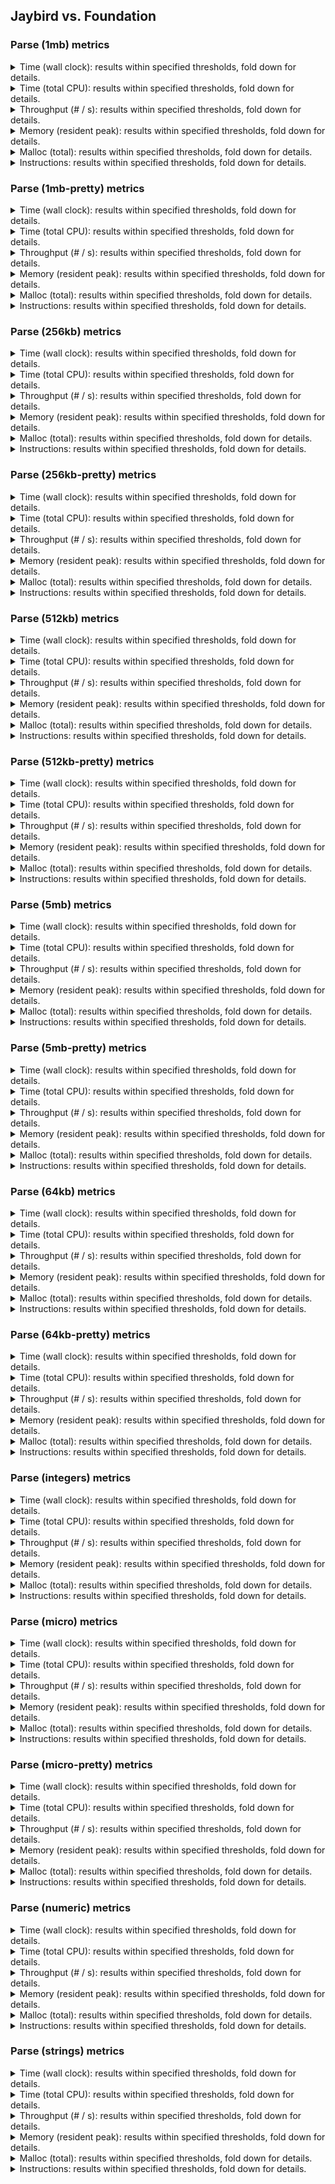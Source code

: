 ## Jaybird vs. Foundation

### Parse (1mb) metrics

<details><summary>Time (wall clock): results within specified thresholds, fold down for details.</summary>
<p>

|         Time (wall clock) (μs) *         |        p0 |       p25 |       p50 |       p75 |       p90 |       p99 |      p100 |   Samples |
|:----------------------------------------:|----------:|----------:|----------:|----------:|----------:|----------:|----------:|----------:|
|                foundation                |      2942 |      3015 |      3074 |      3279 |      3387 |      3443 |      3473 |       314 |
|                 jaybird                  |      2139 |      2191 |      2216 |      2333 |      2480 |      2560 |      2619 |       432 |
|                    Δ                     |      -803 |      -824 |      -858 |      -946 |      -907 |      -883 |      -854 |       118 |
|              Improvement %               |        27 |        27 |        28 |        29 |        27 |        26 |        25 |       118 |

<p>
</details>

<details><summary>Time (total CPU): results within specified thresholds, fold down for details.</summary>
<p>

|         Time (total CPU) (μs) *          |        p0 |       p25 |       p50 |       p75 |       p90 |       p99 |      p100 |   Samples |
|:----------------------------------------:|----------:|----------:|----------:|----------:|----------:|----------:|----------:|----------:|
|                foundation                |      2948 |      3019 |      3076 |      3281 |      3389 |      3439 |      3475 |       314 |
|                 jaybird                  |      2146 |      2193 |      2218 |      2333 |      2480 |      2562 |      2620 |       432 |
|                    Δ                     |      -802 |      -826 |      -858 |      -948 |      -909 |      -877 |      -855 |       118 |
|              Improvement %               |        27 |        27 |        28 |        29 |        27 |        26 |        25 |       118 |

<p>
</details>

<details><summary>Throughput (# / s): results within specified thresholds, fold down for details.</summary>
<p>

|          Throughput (# / s) (#)          |        p0 |       p25 |       p50 |       p75 |       p90 |       p99 |      p100 |   Samples |
|:----------------------------------------:|----------:|----------:|----------:|----------:|----------:|----------:|----------:|----------:|
|                foundation                |       340 |       332 |       325 |       305 |       295 |       291 |       288 |       314 |
|                 jaybird                  |       468 |       456 |       451 |       429 |       404 |       391 |       382 |       432 |
|                    Δ                     |       128 |       124 |       126 |       124 |       109 |       100 |        94 |       118 |
|              Improvement %               |        38 |        37 |        39 |        41 |        37 |        34 |        33 |       118 |

<p>
</details>

<details><summary>Memory (resident peak): results within specified thresholds, fold down for details.</summary>
<p>

|        Memory (resident peak) (M)        |        p0 |       p25 |       p50 |       p75 |       p90 |       p99 |      p100 |   Samples |
|:----------------------------------------:|----------:|----------:|----------:|----------:|----------:|----------:|----------:|----------:|
|                foundation                |        26 |       138 |       254 |       367 |       436 |       477 |       482 |       314 |
|                 jaybird                  |        29 |        31 |        31 |        31 |        31 |        31 |        31 |       432 |
|                    Δ                     |         3 |      -107 |      -223 |      -336 |      -405 |      -446 |      -451 |       118 |
|              Improvement %               |       -12 |        78 |        88 |        92 |        93 |        94 |        94 |       118 |

<p>
</details>

<details><summary>Malloc (total): results within specified thresholds, fold down for details.</summary>
<p>

|           Malloc (total) (K) *           |        p0 |       p25 |       p50 |       p75 |       p90 |       p99 |      p100 |   Samples |
|:----------------------------------------:|----------:|----------:|----------:|----------:|----------:|----------:|----------:|----------:|
|                foundation                |        15 |        15 |        15 |        15 |        15 |        15 |        15 |       314 |
|                 jaybird                  |        11 |        11 |        11 |        11 |        11 |        11 |        11 |       432 |
|                    Δ                     |        -4 |        -4 |        -4 |        -4 |        -4 |        -4 |        -4 |       118 |
|              Improvement %               |        27 |        27 |        27 |        27 |        27 |        27 |        27 |       118 |

<p>
</details>

<details><summary>Instructions: results within specified thresholds, fold down for details.</summary>
<p>

|            Instructions (M) *            |        p0 |       p25 |       p50 |       p75 |       p90 |       p99 |      p100 |   Samples |
|:----------------------------------------:|----------:|----------:|----------:|----------:|----------:|----------:|----------:|----------:|
|                foundation                |        64 |        64 |        64 |        64 |        64 |        65 |        65 |       314 |
|                 jaybird                  |        47 |        47 |        47 |        47 |        47 |        48 |        49 |       432 |
|                    Δ                     |       -17 |       -17 |       -17 |       -17 |       -17 |       -17 |       -16 |       118 |
|              Improvement %               |        27 |        27 |        27 |        27 |        27 |        26 |        25 |       118 |

<p>
</details>

### Parse (1mb-pretty) metrics

<details><summary>Time (wall clock): results within specified thresholds, fold down for details.</summary>
<p>

|         Time (wall clock) (μs) *         |        p0 |       p25 |       p50 |       p75 |       p90 |       p99 |      p100 |   Samples |
|:----------------------------------------:|----------:|----------:|----------:|----------:|----------:|----------:|----------:|----------:|
|                foundation                |      3060 |      3131 |      3185 |      3445 |      3521 |      3590 |      3625 |       302 |
|                 jaybird                  |      2206 |      2251 |      2292 |      2492 |      2548 |      2660 |      2991 |       415 |
|                    Δ                     |      -854 |      -880 |      -893 |      -953 |      -973 |      -930 |      -634 |       113 |
|              Improvement %               |        28 |        28 |        28 |        28 |        28 |        26 |        17 |       113 |

<p>
</details>

<details><summary>Time (total CPU): results within specified thresholds, fold down for details.</summary>
<p>

|         Time (total CPU) (μs) *          |        p0 |       p25 |       p50 |       p75 |       p90 |       p99 |      p100 |   Samples |
|:----------------------------------------:|----------:|----------:|----------:|----------:|----------:|----------:|----------:|----------:|
|                foundation                |      3061 |      3131 |      3185 |      3443 |      3521 |      3584 |      3638 |       302 |
|                 jaybird                  |      2207 |      2251 |      2292 |      2494 |      2548 |      2664 |      2991 |       415 |
|                    Δ                     |      -854 |      -880 |      -893 |      -949 |      -973 |      -920 |      -647 |       113 |
|              Improvement %               |        28 |        28 |        28 |        28 |        28 |        26 |        18 |       113 |

<p>
</details>

<details><summary>Throughput (# / s): results within specified thresholds, fold down for details.</summary>
<p>

|          Throughput (# / s) (#)          |        p0 |       p25 |       p50 |       p75 |       p90 |       p99 |      p100 |   Samples |
|:----------------------------------------:|----------:|----------:|----------:|----------:|----------:|----------:|----------:|----------:|
|                foundation                |       327 |       319 |       314 |       290 |       284 |       279 |       276 |       302 |
|                 jaybird                  |       453 |       445 |       437 |       401 |       393 |       376 |       334 |       415 |
|                    Δ                     |       126 |       126 |       123 |       111 |       109 |        97 |        58 |       113 |
|              Improvement %               |        39 |        39 |        39 |        38 |        38 |        35 |        21 |       113 |

<p>
</details>

<details><summary>Memory (resident peak): results within specified thresholds, fold down for details.</summary>
<p>

|        Memory (resident peak) (M)        |        p0 |       p25 |       p50 |       p75 |       p90 |       p99 |      p100 |   Samples |
|:----------------------------------------:|----------:|----------:|----------:|----------:|----------:|----------:|----------:|----------:|
|                foundation                |        26 |       137 |       244 |       355 |       418 |       456 |       461 |       302 |
|                 jaybird                  |        29 |        31 |        31 |        31 |        31 |        31 |        31 |       415 |
|                    Δ                     |         3 |      -106 |      -213 |      -324 |      -387 |      -425 |      -430 |       113 |
|              Improvement %               |       -12 |        77 |        87 |        91 |        93 |        93 |        93 |       113 |

<p>
</details>

<details><summary>Malloc (total): results within specified thresholds, fold down for details.</summary>
<p>

|           Malloc (total) (K) *           |        p0 |       p25 |       p50 |       p75 |       p90 |       p99 |      p100 |   Samples |
|:----------------------------------------:|----------:|----------:|----------:|----------:|----------:|----------:|----------:|----------:|
|                foundation                |        15 |        15 |        15 |        15 |        15 |        15 |        15 |       302 |
|                 jaybird                  |        11 |        11 |        11 |        11 |        11 |        11 |        11 |       415 |
|                    Δ                     |        -4 |        -4 |        -4 |        -4 |        -4 |        -4 |        -4 |       113 |
|              Improvement %               |        27 |        27 |        27 |        27 |        27 |        27 |        27 |       113 |

<p>
</details>

<details><summary>Instructions: results within specified thresholds, fold down for details.</summary>
<p>

|            Instructions (M) *            |        p0 |       p25 |       p50 |       p75 |       p90 |       p99 |      p100 |   Samples |
|:----------------------------------------:|----------:|----------:|----------:|----------:|----------:|----------:|----------:|----------:|
|                foundation                |        65 |        65 |        65 |        65 |        65 |        66 |        66 |       302 |
|                 jaybird                  |        48 |        48 |        48 |        48 |        48 |        49 |        50 |       415 |
|                    Δ                     |       -17 |       -17 |       -17 |       -17 |       -17 |       -17 |       -16 |       113 |
|              Improvement %               |        26 |        26 |        26 |        26 |        26 |        26 |        24 |       113 |

<p>
</details>

### Parse (256kb) metrics

<details><summary>Time (wall clock): results within specified thresholds, fold down for details.</summary>
<p>

|         Time (wall clock) (μs) *         |        p0 |       p25 |       p50 |       p75 |       p90 |       p99 |      p100 |   Samples |
|:----------------------------------------:|----------:|----------:|----------:|----------:|----------:|----------:|----------:|----------:|
|                foundation                |       738 |       762 |       777 |       841 |       863 |       895 |       930 |      1191 |
|                 jaybird                  |       528 |       547 |       558 |       607 |       623 |       663 |       769 |      1616 |
|                    Δ                     |      -210 |      -215 |      -219 |      -234 |      -240 |      -232 |      -161 |       425 |
|              Improvement %               |        28 |        28 |        28 |        28 |        28 |        26 |        17 |       425 |

<p>
</details>

<details><summary>Time (total CPU): results within specified thresholds, fold down for details.</summary>
<p>

|         Time (total CPU) (μs) *          |        p0 |       p25 |       p50 |       p75 |       p90 |       p99 |      p100 |   Samples |
|:----------------------------------------:|----------:|----------:|----------:|----------:|----------:|----------:|----------:|----------:|
|                foundation                |       740 |       765 |       779 |       842 |       865 |       898 |       928 |      1191 |
|                 jaybird                  |       530 |       549 |       560 |       609 |       625 |       665 |       773 |      1616 |
|                    Δ                     |      -210 |      -216 |      -219 |      -233 |      -240 |      -233 |      -155 |       425 |
|              Improvement %               |        28 |        28 |        28 |        28 |        28 |        26 |        17 |       425 |

<p>
</details>

<details><summary>Throughput (# / s): results within specified thresholds, fold down for details.</summary>
<p>

|          Throughput (# / s) (#)          |        p0 |       p25 |       p50 |       p75 |       p90 |       p99 |      p100 |   Samples |
|:----------------------------------------:|----------:|----------:|----------:|----------:|----------:|----------:|----------:|----------:|
|                foundation                |      1355 |      1312 |      1288 |      1190 |      1159 |      1118 |      1076 |      1191 |
|                 jaybird                  |      1895 |      1830 |      1794 |      1647 |      1606 |      1510 |      1300 |      1616 |
|                    Δ                     |       540 |       518 |       506 |       457 |       447 |       392 |       224 |       425 |
|              Improvement %               |        40 |        39 |        39 |        38 |        39 |        35 |        21 |       425 |

<p>
</details>

<details><summary>Memory (resident peak): results within specified thresholds, fold down for details.</summary>
<p>

|        Memory (resident peak) (M)        |        p0 |       p25 |       p50 |       p75 |       p90 |       p99 |      p100 |   Samples |
|:----------------------------------------:|----------:|----------:|----------:|----------:|----------:|----------:|----------:|----------:|
|                foundation                |        25 |       131 |       245 |       351 |       417 |       457 |       462 |      1191 |
|                 jaybird                  |        26 |        27 |        27 |        27 |        27 |        27 |        27 |      1616 |
|                    Δ                     |         1 |      -104 |      -218 |      -324 |      -390 |      -430 |      -435 |       425 |
|              Improvement %               |        -4 |        79 |        89 |        92 |        94 |        94 |        94 |       425 |

<p>
</details>

<details><summary>Malloc (total): results within specified thresholds, fold down for details.</summary>
<p>

|             Malloc (total) *             |        p0 |       p25 |       p50 |       p75 |       p90 |       p99 |      p100 |   Samples |
|:----------------------------------------:|----------:|----------:|----------:|----------:|----------:|----------:|----------:|----------:|
|                foundation                |      3753 |      3753 |      3753 |      3753 |      3753 |      3753 |      3754 |      1191 |
|                 jaybird                  |      2636 |      2636 |      2636 |      2636 |      2636 |      2636 |      2636 |      1616 |
|                    Δ                     |     -1117 |     -1117 |     -1117 |     -1117 |     -1117 |     -1117 |     -1118 |       425 |
|              Improvement %               |        30 |        30 |        30 |        30 |        30 |        30 |        30 |       425 |

<p>
</details>

<details><summary>Instructions: results within specified thresholds, fold down for details.</summary>
<p>

|            Instructions (M) *            |        p0 |       p25 |       p50 |       p75 |       p90 |       p99 |      p100 |   Samples |
|:----------------------------------------:|----------:|----------:|----------:|----------:|----------:|----------:|----------:|----------:|
|                foundation                |        16 |        16 |        16 |        16 |        16 |        16 |        16 |      1191 |
|                 jaybird                  |        12 |        12 |        12 |        12 |        12 |        12 |        12 |      1616 |
|                    Δ                     |        -4 |        -4 |        -4 |        -4 |        -4 |        -4 |        -4 |       425 |
|              Improvement %               |        25 |        25 |        25 |        25 |        25 |        25 |        25 |       425 |

<p>
</details>

### Parse (256kb-pretty) metrics

<details><summary>Time (wall clock): results within specified thresholds, fold down for details.</summary>
<p>

|         Time (wall clock) (μs) *         |        p0 |       p25 |       p50 |       p75 |       p90 |       p99 |      p100 |   Samples |
|:----------------------------------------:|----------:|----------:|----------:|----------:|----------:|----------:|----------:|----------:|
|                foundation                |       764 |       790 |       808 |       881 |       899 |       926 |       942 |      1144 |
|                 jaybird                  |       533 |       553 |       567 |       619 |       633 |       683 |       748 |      1589 |
|                    Δ                     |      -231 |      -237 |      -241 |      -262 |      -266 |      -243 |      -194 |       445 |
|              Improvement %               |        30 |        30 |        30 |        30 |        30 |        26 |        21 |       445 |

<p>
</details>

<details><summary>Time (total CPU): results within specified thresholds, fold down for details.</summary>
<p>

|         Time (total CPU) (μs) *          |        p0 |       p25 |       p50 |       p75 |       p90 |       p99 |      p100 |   Samples |
|:----------------------------------------:|----------:|----------:|----------:|----------:|----------:|----------:|----------:|----------:|
|                foundation                |       766 |       792 |       810 |       882 |       901 |       927 |       943 |      1144 |
|                 jaybird                  |       535 |       555 |       568 |       621 |       635 |       686 |       750 |      1589 |
|                    Δ                     |      -231 |      -237 |      -242 |      -261 |      -266 |      -241 |      -193 |       445 |
|              Improvement %               |        30 |        30 |        30 |        30 |        30 |        26 |        20 |       445 |

<p>
</details>

<details><summary>Throughput (# / s): results within specified thresholds, fold down for details.</summary>
<p>

|          Throughput (# / s) (#)          |        p0 |       p25 |       p50 |       p75 |       p90 |       p99 |      p100 |   Samples |
|:----------------------------------------:|----------:|----------:|----------:|----------:|----------:|----------:|----------:|----------:|
|                foundation                |      1308 |      1266 |      1238 |      1136 |      1113 |      1080 |      1062 |      1144 |
|                 jaybird                  |      1876 |      1809 |      1765 |      1616 |      1579 |      1465 |      1337 |      1589 |
|                    Δ                     |       568 |       543 |       527 |       480 |       466 |       385 |       275 |       445 |
|              Improvement %               |        43 |        43 |        43 |        42 |        42 |        36 |        26 |       445 |

<p>
</details>

<details><summary>Memory (resident peak): results within specified thresholds, fold down for details.</summary>
<p>

|        Memory (resident peak) (M)        |        p0 |       p25 |       p50 |       p75 |       p90 |       p99 |      p100 |   Samples |
|:----------------------------------------:|----------:|----------:|----------:|----------:|----------:|----------:|----------:|----------:|
|                foundation                |        25 |       126 |       236 |       340 |       403 |       439 |       444 |      1144 |
|                 jaybird                  |        26 |        27 |        27 |        27 |        27 |        27 |        27 |      1589 |
|                    Δ                     |         1 |       -99 |      -209 |      -313 |      -376 |      -412 |      -417 |       445 |
|              Improvement %               |        -4 |        79 |        89 |        92 |        93 |        94 |        94 |       445 |

<p>
</details>

<details><summary>Malloc (total): results within specified thresholds, fold down for details.</summary>
<p>

|             Malloc (total) *             |        p0 |       p25 |       p50 |       p75 |       p90 |       p99 |      p100 |   Samples |
|:----------------------------------------:|----------:|----------:|----------:|----------:|----------:|----------:|----------:|----------:|
|                foundation                |      3753 |      3753 |      3753 |      3753 |      3753 |      3753 |      3754 |      1144 |
|                 jaybird                  |      2636 |      2636 |      2636 |      2636 |      2636 |      2636 |      2636 |      1589 |
|                    Δ                     |     -1117 |     -1117 |     -1117 |     -1117 |     -1117 |     -1117 |     -1118 |       445 |
|              Improvement %               |        30 |        30 |        30 |        30 |        30 |        30 |        30 |       445 |

<p>
</details>

<details><summary>Instructions: results within specified thresholds, fold down for details.</summary>
<p>

|            Instructions (M) *            |        p0 |       p25 |       p50 |       p75 |       p90 |       p99 |      p100 |   Samples |
|:----------------------------------------:|----------:|----------:|----------:|----------:|----------:|----------:|----------:|----------:|
|                foundation                |        16 |        16 |        16 |        16 |        16 |        17 |        17 |      1144 |
|                 jaybird                  |        12 |        12 |        12 |        12 |        12 |        12 |        12 |      1589 |
|                    Δ                     |        -4 |        -4 |        -4 |        -4 |        -4 |        -5 |        -5 |       445 |
|              Improvement %               |        25 |        25 |        25 |        25 |        25 |        29 |        29 |       445 |

<p>
</details>

### Parse (512kb) metrics

<details><summary>Time (wall clock): results within specified thresholds, fold down for details.</summary>
<p>

|         Time (wall clock) (μs) *         |        p0 |       p25 |       p50 |       p75 |       p90 |       p99 |      p100 |   Samples |
|:----------------------------------------:|----------:|----------:|----------:|----------:|----------:|----------:|----------:|----------:|
|                foundation                |      1483 |      1521 |      1555 |      1678 |      1716 |      1790 |      1833 |       610 |
|                 jaybird                  |      1060 |      1090 |      1108 |      1218 |      1243 |      1335 |      1598 |       838 |
|                    Δ                     |      -423 |      -431 |      -447 |      -460 |      -473 |      -455 |      -235 |       228 |
|              Improvement %               |        29 |        28 |        29 |        27 |        28 |        25 |        13 |       228 |

<p>
</details>

<details><summary>Time (total CPU): results within specified thresholds, fold down for details.</summary>
<p>

|         Time (total CPU) (μs) *          |        p0 |       p25 |       p50 |       p75 |       p90 |       p99 |      p100 |   Samples |
|:----------------------------------------:|----------:|----------:|----------:|----------:|----------:|----------:|----------:|----------:|
|                foundation                |      1485 |      1523 |      1555 |      1680 |      1717 |      1792 |      1835 |       610 |
|                 jaybird                  |      1062 |      1092 |      1109 |      1220 |      1245 |      1332 |      1601 |       838 |
|                    Δ                     |      -423 |      -431 |      -446 |      -460 |      -472 |      -460 |      -234 |       228 |
|              Improvement %               |        28 |        28 |        29 |        27 |        27 |        26 |        13 |       228 |

<p>
</details>

<details><summary>Throughput (# / s): results within specified thresholds, fold down for details.</summary>
<p>

|          Throughput (# / s) (#)          |        p0 |       p25 |       p50 |       p75 |       p90 |       p99 |      p100 |   Samples |
|:----------------------------------------:|----------:|----------:|----------:|----------:|----------:|----------:|----------:|----------:|
|                foundation                |       674 |       658 |       643 |       596 |       583 |       559 |       546 |       610 |
|                 jaybird                  |       944 |       918 |       903 |       822 |       805 |       749 |       626 |       838 |
|                    Δ                     |       270 |       260 |       260 |       226 |       222 |       190 |        80 |       228 |
|              Improvement %               |        40 |        40 |        40 |        38 |        38 |        34 |        15 |       228 |

<p>
</details>

<details><summary>Memory (resident peak): results within specified thresholds, fold down for details.</summary>
<p>

|        Memory (resident peak) (M)        |        p0 |       p25 |       p50 |       p75 |       p90 |       p99 |      p100 |   Samples |
|:----------------------------------------:|----------:|----------:|----------:|----------:|----------:|----------:|----------:|----------:|
|                foundation                |        26 |       134 |       246 |       355 |       423 |       462 |       467 |       610 |
|                 jaybird                  |        26 |        28 |        28 |        28 |        28 |        28 |        28 |       838 |
|                    Δ                     |         0 |      -106 |      -218 |      -327 |      -395 |      -434 |      -439 |       228 |
|              Improvement %               |         0 |        79 |        89 |        92 |        93 |        94 |        94 |       228 |

<p>
</details>

<details><summary>Malloc (total): results within specified thresholds, fold down for details.</summary>
<p>

|             Malloc (total) *             |        p0 |       p25 |       p50 |       p75 |       p90 |       p99 |      p100 |   Samples |
|:----------------------------------------:|----------:|----------:|----------:|----------:|----------:|----------:|----------:|----------:|
|                foundation                |      7438 |      7439 |      7439 |      7439 |      7439 |      7439 |      7439 |       610 |
|                 jaybird                  |      5270 |      5270 |      5270 |      5270 |      5270 |      5270 |      5270 |       838 |
|                    Δ                     |     -2168 |     -2169 |     -2169 |     -2169 |     -2169 |     -2169 |     -2169 |       228 |
|              Improvement %               |        29 |        29 |        29 |        29 |        29 |        29 |        29 |       228 |

<p>
</details>

<details><summary>Instructions: results within specified thresholds, fold down for details.</summary>
<p>

|            Instructions (M) *            |        p0 |       p25 |       p50 |       p75 |       p90 |       p99 |      p100 |   Samples |
|:----------------------------------------:|----------:|----------:|----------:|----------:|----------:|----------:|----------:|----------:|
|                foundation                |        32 |        32 |        32 |        32 |        32 |        32 |        32 |       610 |
|                 jaybird                  |        23 |        23 |        24 |        24 |        24 |        24 |        25 |       838 |
|                    Δ                     |        -9 |        -9 |        -8 |        -8 |        -8 |        -8 |        -7 |       228 |
|              Improvement %               |        28 |        28 |        25 |        25 |        25 |        25 |        22 |       228 |

<p>
</details>

### Parse (512kb-pretty) metrics

<details><summary>Time (wall clock): results within specified thresholds, fold down for details.</summary>
<p>

|         Time (wall clock) (μs) *         |        p0 |       p25 |       p50 |       p75 |       p90 |       p99 |      p100 |   Samples |
|:----------------------------------------:|----------:|----------:|----------:|----------:|----------:|----------:|----------:|----------:|
|                foundation                |      1522 |      1577 |      1607 |      1741 |      1778 |      1825 |      1853 |       591 |
|                 jaybird                  |      1079 |      1111 |      1132 |      1241 |      1273 |      1323 |      1380 |       824 |
|                    Δ                     |      -443 |      -466 |      -475 |      -500 |      -505 |      -502 |      -473 |       233 |
|              Improvement %               |        29 |        30 |        30 |        29 |        28 |        28 |        26 |       233 |

<p>
</details>

<details><summary>Time (total CPU): results within specified thresholds, fold down for details.</summary>
<p>

|         Time (total CPU) (μs) *          |        p0 |       p25 |       p50 |       p75 |       p90 |       p99 |      p100 |   Samples |
|:----------------------------------------:|----------:|----------:|----------:|----------:|----------:|----------:|----------:|----------:|
|                foundation                |      1524 |      1579 |      1608 |      1743 |      1780 |      1828 |      1853 |       591 |
|                 jaybird                  |      1081 |      1113 |      1134 |      1243 |      1274 |      1322 |      1380 |       824 |
|                    Δ                     |      -443 |      -466 |      -474 |      -500 |      -506 |      -506 |      -473 |       233 |
|              Improvement %               |        29 |        30 |        29 |        29 |        28 |        28 |        26 |       233 |

<p>
</details>

<details><summary>Throughput (# / s): results within specified thresholds, fold down for details.</summary>
<p>

|          Throughput (# / s) (#)          |        p0 |       p25 |       p50 |       p75 |       p90 |       p99 |      p100 |   Samples |
|:----------------------------------------:|----------:|----------:|----------:|----------:|----------:|----------:|----------:|----------:|
|                foundation                |       657 |       634 |       623 |       575 |       563 |       548 |       540 |       591 |
|                 jaybird                  |       926 |       900 |       884 |       806 |       786 |       756 |       725 |       824 |
|                    Δ                     |       269 |       266 |       261 |       231 |       223 |       208 |       185 |       233 |
|              Improvement %               |        41 |        42 |        42 |        40 |        40 |        38 |        34 |       233 |

<p>
</details>

<details><summary>Memory (resident peak): results within specified thresholds, fold down for details.</summary>
<p>

|        Memory (resident peak) (M)        |        p0 |       p25 |       p50 |       p75 |       p90 |       p99 |      p100 |   Samples |
|:----------------------------------------:|----------:|----------:|----------:|----------:|----------:|----------:|----------:|----------:|
|                foundation                |        26 |       132 |       239 |       348 |       413 |       450 |       456 |       591 |
|                 jaybird                  |        26 |        28 |        28 |        28 |        28 |        28 |        28 |       824 |
|                    Δ                     |         0 |      -104 |      -211 |      -320 |      -385 |      -422 |      -428 |       233 |
|              Improvement %               |         0 |        79 |        88 |        92 |        93 |        94 |        94 |       233 |

<p>
</details>

<details><summary>Malloc (total): results within specified thresholds, fold down for details.</summary>
<p>

|             Malloc (total) *             |        p0 |       p25 |       p50 |       p75 |       p90 |       p99 |      p100 |   Samples |
|:----------------------------------------:|----------:|----------:|----------:|----------:|----------:|----------:|----------:|----------:|
|                foundation                |      7438 |      7439 |      7439 |      7439 |      7439 |      7439 |      7439 |       591 |
|                 jaybird                  |      5270 |      5270 |      5270 |      5270 |      5270 |      5270 |      5270 |       824 |
|                    Δ                     |     -2168 |     -2169 |     -2169 |     -2169 |     -2169 |     -2169 |     -2169 |       233 |
|              Improvement %               |        29 |        29 |        29 |        29 |        29 |        29 |        29 |       233 |

<p>
</details>

<details><summary>Instructions: results within specified thresholds, fold down for details.</summary>
<p>

|            Instructions (M) *            |        p0 |       p25 |       p50 |       p75 |       p90 |       p99 |      p100 |   Samples |
|:----------------------------------------:|----------:|----------:|----------:|----------:|----------:|----------:|----------:|----------:|
|                foundation                |        33 |        33 |        33 |        33 |        33 |        33 |        33 |       591 |
|                 jaybird                  |        24 |        24 |        24 |        24 |        24 |        25 |        25 |       824 |
|                    Δ                     |        -9 |        -9 |        -9 |        -9 |        -9 |        -8 |        -8 |       233 |
|              Improvement %               |        27 |        27 |        27 |        27 |        27 |        24 |        24 |       233 |

<p>
</details>

### Parse (5mb) metrics

<details><summary>Time (wall clock): results within specified thresholds, fold down for details.</summary>
<p>

|         Time (wall clock) (ms) *         |        p0 |       p25 |       p50 |       p75 |       p90 |       p99 |      p100 |   Samples |
|:----------------------------------------:|----------:|----------:|----------:|----------:|----------:|----------:|----------:|----------:|
|                foundation                |        15 |        15 |        15 |        16 |        16 |        17 |        17 |        64 |
|                 jaybird                  |        11 |        12 |        12 |        13 |        13 |        15 |        15 |        80 |
|                    Δ                     |        -4 |        -3 |        -3 |        -3 |        -3 |        -2 |        -2 |        16 |
|              Improvement %               |        27 |        20 |        20 |        19 |        19 |        12 |        12 |        16 |

<p>
</details>

<details><summary>Time (total CPU): results within specified thresholds, fold down for details.</summary>
<p>

|         Time (total CPU) (ms) *          |        p0 |       p25 |       p50 |       p75 |       p90 |       p99 |      p100 |   Samples |
|:----------------------------------------:|----------:|----------:|----------:|----------:|----------:|----------:|----------:|----------:|
|                foundation                |        15 |        15 |        15 |        16 |        16 |        17 |        17 |        64 |
|                 jaybird                  |        11 |        12 |        12 |        13 |        13 |        15 |        15 |        80 |
|                    Δ                     |        -4 |        -3 |        -3 |        -3 |        -3 |        -2 |        -2 |        16 |
|              Improvement %               |        27 |        20 |        20 |        19 |        19 |        12 |        12 |        16 |

<p>
</details>

<details><summary>Throughput (# / s): results within specified thresholds, fold down for details.</summary>
<p>

|          Throughput (# / s) (#)          |        p0 |       p25 |       p50 |       p75 |       p90 |       p99 |      p100 |   Samples |
|:----------------------------------------:|----------:|----------:|----------:|----------:|----------:|----------:|----------:|----------:|
|                foundation                |        67 |        66 |        64 |        62 |        61 |        59 |        59 |        64 |
|                 jaybird                  |        87 |        85 |        82 |        78 |        76 |        68 |        68 |        80 |
|                    Δ                     |        20 |        19 |        18 |        16 |        15 |         9 |         9 |        16 |
|              Improvement %               |        30 |        29 |        28 |        26 |        25 |        15 |        15 |        16 |

<p>
</details>

<details><summary>Memory (resident peak): results within specified thresholds, fold down for details.</summary>
<p>

|        Memory (resident peak) (M)        |        p0 |       p25 |       p50 |       p75 |       p90 |       p99 |      p100 |   Samples |
|:----------------------------------------:|----------:|----------:|----------:|----------:|----------:|----------:|----------:|----------:|
|                foundation                |        36 |       143 |       261 |       376 |       447 |       492 |       492 |        64 |
|                 jaybird                  |        51 |        52 |        52 |        52 |        52 |        52 |        52 |        80 |
|                    Δ                     |        15 |       -91 |      -209 |      -324 |      -395 |      -440 |      -440 |        16 |
|              Improvement %               |       -42 |        64 |        80 |        86 |        88 |        89 |        89 |        16 |

<p>
</details>

<details><summary>Malloc (total): results within specified thresholds, fold down for details.</summary>
<p>

|           Malloc (total) (K) *           |        p0 |       p25 |       p50 |       p75 |       p90 |       p99 |      p100 |   Samples |
|:----------------------------------------:|----------:|----------:|----------:|----------:|----------:|----------:|----------:|----------:|
|                foundation                |        74 |        74 |        74 |        74 |        74 |        74 |        74 |        64 |
|                 jaybird                  |        53 |        53 |        53 |        53 |        53 |        53 |        53 |        80 |
|                    Δ                     |       -21 |       -21 |       -21 |       -21 |       -21 |       -21 |       -21 |        16 |
|              Improvement %               |        28 |        28 |        28 |        28 |        28 |        28 |        28 |        16 |

<p>
</details>

<details><summary>Instructions: results within specified thresholds, fold down for details.</summary>
<p>

|            Instructions (M) *            |        p0 |       p25 |       p50 |       p75 |       p90 |       p99 |      p100 |   Samples |
|:----------------------------------------:|----------:|----------:|----------:|----------:|----------:|----------:|----------:|----------:|
|                foundation                |       319 |       320 |       320 |       320 |       320 |       320 |       320 |        64 |
|                 jaybird                  |       240 |       241 |       241 |       241 |       242 |       252 |       252 |        80 |
|                    Δ                     |       -79 |       -79 |       -79 |       -79 |       -78 |       -68 |       -68 |        16 |
|              Improvement %               |        25 |        25 |        25 |        25 |        24 |        21 |        21 |        16 |

<p>
</details>

### Parse (5mb-pretty) metrics

<details><summary>Time (wall clock): results within specified thresholds, fold down for details.</summary>
<p>

|         Time (wall clock) (ms) *         |        p0 |       p25 |       p50 |       p75 |       p90 |       p99 |      p100 |   Samples |
|:----------------------------------------:|----------:|----------:|----------:|----------:|----------:|----------:|----------:|----------:|
|                foundation                |        16 |        16 |        16 |        17 |        17 |        18 |        18 |        61 |
|                 jaybird                  |        12 |        12 |        13 |        14 |        14 |        15 |        15 |        76 |
|                    Δ                     |        -4 |        -4 |        -3 |        -3 |        -3 |        -3 |        -3 |        15 |
|              Improvement %               |        25 |        25 |        19 |        18 |        18 |        17 |        17 |        15 |

<p>
</details>

<details><summary>Time (total CPU): results within specified thresholds, fold down for details.</summary>
<p>

|         Time (total CPU) (ms) *          |        p0 |       p25 |       p50 |       p75 |       p90 |       p99 |      p100 |   Samples |
|:----------------------------------------:|----------:|----------:|----------:|----------:|----------:|----------:|----------:|----------:|
|                foundation                |        16 |        16 |        16 |        17 |        17 |        18 |        18 |        61 |
|                 jaybird                  |        12 |        13 |        13 |        14 |        14 |        15 |        15 |        76 |
|                    Δ                     |        -4 |        -3 |        -3 |        -3 |        -3 |        -3 |        -3 |        15 |
|              Improvement %               |        25 |        19 |        19 |        18 |        18 |        17 |        17 |        15 |

<p>
</details>

<details><summary>Throughput (# / s): results within specified thresholds, fold down for details.</summary>
<p>

|          Throughput (# / s) (#)          |        p0 |       p25 |       p50 |       p75 |       p90 |       p99 |      p100 |   Samples |
|:----------------------------------------:|----------:|----------:|----------:|----------:|----------:|----------:|----------:|----------:|
|                foundation                |        64 |        63 |        61 |        60 |        59 |        57 |        57 |        61 |
|                 jaybird                  |        81 |        80 |        77 |        74 |        71 |        67 |        67 |        76 |
|                    Δ                     |        17 |        17 |        16 |        14 |        12 |        10 |        10 |        15 |
|              Improvement %               |        27 |        27 |        26 |        23 |        20 |        18 |        18 |        15 |

<p>
</details>

<details><summary>Memory (resident peak): results within specified thresholds, fold down for details.</summary>
<p>

|        Memory (resident peak) (M)        |        p0 |       p25 |       p50 |       p75 |       p90 |       p99 |      p100 |   Samples |
|:----------------------------------------:|----------:|----------:|----------:|----------:|----------:|----------:|----------:|----------:|
|                foundation                |        38 |       143 |       256 |       361 |       428 |       470 |       470 |        61 |
|                 jaybird                  |        50 |        50 |        50 |        50 |        51 |        51 |        51 |        76 |
|                    Δ                     |        12 |       -93 |      -206 |      -311 |      -377 |      -419 |      -419 |        15 |
|              Improvement %               |       -32 |        65 |        80 |        86 |        88 |        89 |        89 |        15 |

<p>
</details>

<details><summary>Malloc (total): results within specified thresholds, fold down for details.</summary>
<p>

|           Malloc (total) (K) *           |        p0 |       p25 |       p50 |       p75 |       p90 |       p99 |      p100 |   Samples |
|:----------------------------------------:|----------:|----------:|----------:|----------:|----------:|----------:|----------:|----------:|
|                foundation                |        74 |        74 |        74 |        74 |        74 |        74 |        74 |        61 |
|                 jaybird                  |        53 |        53 |        53 |        53 |        53 |        53 |        53 |        76 |
|                    Δ                     |       -21 |       -21 |       -21 |       -21 |       -21 |       -21 |       -21 |        15 |
|              Improvement %               |        28 |        28 |        28 |        28 |        28 |        28 |        28 |        15 |

<p>
</details>

<details><summary>Instructions: results within specified thresholds, fold down for details.</summary>
<p>

|            Instructions (M) *            |        p0 |       p25 |       p50 |       p75 |       p90 |       p99 |      p100 |   Samples |
|:----------------------------------------:|----------:|----------:|----------:|----------:|----------:|----------:|----------:|----------:|
|                foundation                |       324 |       325 |       325 |       325 |       325 |       327 |       327 |        61 |
|                 jaybird                  |       247 |       250 |       250 |       250 |       250 |       259 |       259 |        76 |
|                    Δ                     |       -77 |       -75 |       -75 |       -75 |       -75 |       -68 |       -68 |        15 |
|              Improvement %               |        24 |        23 |        23 |        23 |        23 |        21 |        21 |        15 |

<p>
</details>

### Parse (64kb) metrics

<details><summary>Time (wall clock): results within specified thresholds, fold down for details.</summary>
<p>

|         Time (wall clock) (μs) *         |        p0 |       p25 |       p50 |       p75 |       p90 |       p99 |      p100 |   Samples |
|:----------------------------------------:|----------:|----------:|----------:|----------:|----------:|----------:|----------:|----------:|
|                foundation                |       189 |       199 |       203 |       216 |       227 |       246 |       296 |      4007 |
|                 jaybird                  |       134 |       138 |       144 |       155 |       160 |       172 |       204 |      5290 |
|                    Δ                     |       -55 |       -61 |       -59 |       -61 |       -67 |       -74 |       -92 |      1283 |
|              Improvement %               |        29 |        31 |        29 |        28 |        30 |        30 |        31 |      1283 |

<p>
</details>

<details><summary>Time (total CPU): results within specified thresholds, fold down for details.</summary>
<p>

|         Time (total CPU) (μs) *          |        p0 |       p25 |       p50 |       p75 |       p90 |       p99 |      p100 |   Samples |
|:----------------------------------------:|----------:|----------:|----------:|----------:|----------:|----------:|----------:|----------:|
|                foundation                |       191 |       200 |       205 |       217 |       228 |       246 |       299 |      4007 |
|                 jaybird                  |       136 |       140 |       146 |       157 |       162 |       171 |       198 |      5290 |
|                    Δ                     |       -55 |       -60 |       -59 |       -60 |       -66 |       -75 |      -101 |      1283 |
|              Improvement %               |        29 |        30 |        29 |        28 |        29 |        30 |        34 |      1283 |

<p>
</details>

<details><summary>Throughput (# / s): results within specified thresholds, fold down for details.</summary>
<p>

|          Throughput (# / s) (#)          |        p0 |       p25 |       p50 |       p75 |       p90 |       p99 |      p100 |   Samples |
|:----------------------------------------:|----------:|----------:|----------:|----------:|----------:|----------:|----------:|----------:|
|                foundation                |      5288 |      5039 |      4935 |      4639 |      4419 |      4065 |      3381 |      4007 |
|                 jaybird                  |      7463 |      7231 |      6951 |      6467 |      6255 |      5823 |      4891 |      5290 |
|                    Δ                     |      2175 |      2192 |      2016 |      1828 |      1836 |      1758 |      1510 |      1283 |
|              Improvement %               |        41 |        44 |        41 |        39 |        42 |        43 |        45 |      1283 |

<p>
</details>

<details><summary>Memory (resident peak): results within specified thresholds, fold down for details.</summary>
<p>

|        Memory (resident peak) (M)        |        p0 |       p25 |       p50 |       p75 |       p90 |       p99 |      p100 |   Samples |
|:----------------------------------------:|----------:|----------:|----------:|----------:|----------:|----------:|----------:|----------:|
|                foundation                |        25 |       118 |       217 |       316 |       376 |       409 |       414 |      4007 |
|                 jaybird                  |        25 |        25 |        25 |        25 |        25 |        25 |        25 |      5290 |
|                    Δ                     |         0 |       -93 |      -192 |      -291 |      -351 |      -384 |      -389 |      1283 |
|              Improvement %               |         0 |        79 |        88 |        92 |        93 |        94 |        94 |      1283 |

<p>
</details>

<details><summary>Malloc (total): results within specified thresholds, fold down for details.</summary>
<p>

|             Malloc (total) *             |        p0 |       p25 |       p50 |       p75 |       p90 |       p99 |      p100 |   Samples |
|:----------------------------------------:|----------:|----------:|----------:|----------:|----------:|----------:|----------:|----------:|
|                foundation                |       986 |       986 |       986 |       986 |       986 |       986 |       987 |      4007 |
|                 jaybird                  |       662 |       662 |       662 |       662 |       662 |       662 |       662 |      5290 |
|                    Δ                     |      -324 |      -324 |      -324 |      -324 |      -324 |      -324 |      -325 |      1283 |
|              Improvement %               |        33 |        33 |        33 |        33 |        33 |        33 |        33 |      1283 |

<p>
</details>

<details><summary>Instructions: results within specified thresholds, fold down for details.</summary>
<p>

|            Instructions (K) *            |        p0 |       p25 |       p50 |       p75 |       p90 |       p99 |      p100 |   Samples |
|:----------------------------------------:|----------:|----------:|----------:|----------:|----------:|----------:|----------:|----------:|
|                foundation                |      4077 |      4112 |      4121 |      4131 |      4141 |      4260 |      4295 |      4007 |
|                 jaybird                  |      2941 |      2943 |      2947 |      2949 |      2951 |      3017 |      3087 |      5290 |
|                    Δ                     |     -1136 |     -1169 |     -1174 |     -1182 |     -1190 |     -1243 |     -1208 |      1283 |
|              Improvement %               |        28 |        28 |        28 |        29 |        29 |        29 |        28 |      1283 |

<p>
</details>

### Parse (64kb-pretty) metrics

<details><summary>Time (wall clock): results within specified thresholds, fold down for details.</summary>
<p>

|         Time (wall clock) (μs) *         |        p0 |       p25 |       p50 |       p75 |       p90 |       p99 |      p100 |   Samples |
|:----------------------------------------:|----------:|----------:|----------:|----------:|----------:|----------:|----------:|----------:|
|                foundation                |       196 |       205 |       211 |       229 |       236 |       254 |       302 |      3858 |
|                 jaybird                  |       135 |       140 |       144 |       158 |       164 |       173 |       195 |      5254 |
|                    Δ                     |       -61 |       -65 |       -67 |       -71 |       -72 |       -81 |      -107 |      1396 |
|              Improvement %               |        31 |        32 |        32 |        31 |        31 |        32 |        35 |      1396 |

<p>
</details>

<details><summary>Time (total CPU): results within specified thresholds, fold down for details.</summary>
<p>

|         Time (total CPU) (μs) *          |        p0 |       p25 |       p50 |       p75 |       p90 |       p99 |      p100 |   Samples |
|:----------------------------------------:|----------:|----------:|----------:|----------:|----------:|----------:|----------:|----------:|
|                foundation                |       198 |       207 |       213 |       231 |       238 |       254 |       300 |      3858 |
|                 jaybird                  |       137 |       141 |       146 |       159 |       166 |       174 |       199 |      5254 |
|                    Δ                     |       -61 |       -66 |       -67 |       -72 |       -72 |       -80 |      -101 |      1396 |
|              Improvement %               |        31 |        32 |        31 |        31 |        30 |        31 |        34 |      1396 |

<p>
</details>

<details><summary>Throughput (# / s): results within specified thresholds, fold down for details.</summary>
<p>

|          Throughput (# / s) (#)          |        p0 |       p25 |       p50 |       p75 |       p90 |       p99 |      p100 |   Samples |
|:----------------------------------------:|----------:|----------:|----------:|----------:|----------:|----------:|----------:|----------:|
|                foundation                |      5106 |      4875 |      4739 |      4371 |      4231 |      3931 |      3317 |      3858 |
|                 jaybird                  |      7389 |      7163 |      6951 |      6347 |      6115 |      5775 |      5125 |      5254 |
|                    Δ                     |      2283 |      2288 |      2212 |      1976 |      1884 |      1844 |      1808 |      1396 |
|              Improvement %               |        45 |        47 |        47 |        45 |        45 |        47 |        55 |      1396 |

<p>
</details>

<details><summary>Memory (resident peak): results within specified thresholds, fold down for details.</summary>
<p>

|        Memory (resident peak) (M)        |        p0 |       p25 |       p50 |       p75 |       p90 |       p99 |      p100 |   Samples |
|:----------------------------------------:|----------:|----------:|----------:|----------:|----------:|----------:|----------:|----------:|
|                foundation                |        25 |       115 |       213 |       304 |       360 |       397 |       397 |      3858 |
|                 jaybird                  |        25 |        25 |        25 |        25 |        25 |        25 |        25 |      5254 |
|                    Δ                     |         0 |       -90 |      -188 |      -279 |      -335 |      -372 |      -372 |      1396 |
|              Improvement %               |         0 |        78 |        88 |        92 |        93 |        94 |        94 |      1396 |

<p>
</details>

<details><summary>Malloc (total): results within specified thresholds, fold down for details.</summary>
<p>

|             Malloc (total) *             |        p0 |       p25 |       p50 |       p75 |       p90 |       p99 |      p100 |   Samples |
|:----------------------------------------:|----------:|----------:|----------:|----------:|----------:|----------:|----------:|----------:|
|                foundation                |       986 |       986 |       986 |       986 |       986 |       986 |       987 |      3858 |
|                 jaybird                  |       662 |       662 |       662 |       662 |       662 |       662 |       662 |      5254 |
|                    Δ                     |      -324 |      -324 |      -324 |      -324 |      -324 |      -324 |      -325 |      1396 |
|              Improvement %               |        33 |        33 |        33 |        33 |        33 |        33 |        33 |      1396 |

<p>
</details>

<details><summary>Instructions: results within specified thresholds, fold down for details.</summary>
<p>

|            Instructions (K) *            |        p0 |       p25 |       p50 |       p75 |       p90 |       p99 |      p100 |   Samples |
|:----------------------------------------:|----------:|----------:|----------:|----------:|----------:|----------:|----------:|----------:|
|                foundation                |      4140 |      4174 |      4184 |      4192 |      4202 |      4329 |      4372 |      3858 |
|                 jaybird                  |      2991 |      2992 |      2996 |      2998 |      3000 |      3064 |      3144 |      5254 |
|                    Δ                     |     -1149 |     -1182 |     -1188 |     -1194 |     -1202 |     -1265 |     -1228 |      1396 |
|              Improvement %               |        28 |        28 |        28 |        28 |        29 |        29 |        28 |      1396 |

<p>
</details>

### Parse (integers) metrics

<details><summary>Time (wall clock): results within specified thresholds, fold down for details.</summary>
<p>

|         Time (wall clock) (μs) *         |        p0 |       p25 |       p50 |       p75 |       p90 |       p99 |      p100 |   Samples |
|:----------------------------------------:|----------:|----------:|----------:|----------:|----------:|----------:|----------:|----------:|
|                foundation                |       281 |       291 |       298 |       320 |       331 |       345 |       383 |      2917 |
|                 jaybird                  |        99 |       103 |       107 |       116 |       120 |       128 |       155 |      6835 |
|                    Δ                     |      -182 |      -188 |      -191 |      -204 |      -211 |      -217 |      -228 |      3918 |
|              Improvement %               |        65 |        65 |        64 |        64 |        64 |        63 |        60 |      3918 |

<p>
</details>

<details><summary>Time (total CPU): results within specified thresholds, fold down for details.</summary>
<p>

|         Time (total CPU) (μs) *          |        p0 |       p25 |       p50 |       p75 |       p90 |       p99 |      p100 |   Samples |
|:----------------------------------------:|----------:|----------:|----------:|----------:|----------:|----------:|----------:|----------:|
|                foundation                |       283 |       293 |       300 |       322 |       333 |       347 |       385 |      2917 |
|                 jaybird                  |       101 |       104 |       109 |       118 |       121 |       128 |       155 |      6835 |
|                    Δ                     |      -182 |      -189 |      -191 |      -204 |      -212 |      -219 |      -230 |      3918 |
|              Improvement %               |        64 |        65 |        64 |        63 |        64 |        63 |        60 |      3918 |

<p>
</details>

<details><summary>Throughput (# / s): results within specified thresholds, fold down for details.</summary>
<p>

|          Throughput (# / s) (#)          |        p0 |       p25 |       p50 |       p75 |       p90 |       p99 |      p100 |   Samples |
|:----------------------------------------:|----------:|----------:|----------:|----------:|----------:|----------:|----------:|----------:|
|                foundation                |      3558 |      3437 |      3361 |      3125 |      3025 |      2899 |      2612 |      2917 |
|                 jaybird                  |     10054 |      9743 |      9335 |      8631 |      8367 |      7835 |      6443 |      6835 |
|                    Δ                     |      6496 |      6306 |      5974 |      5506 |      5342 |      4936 |      3831 |      3918 |
|              Improvement %               |       183 |       183 |       178 |       176 |       177 |       170 |       147 |      3918 |

<p>
</details>

<details><summary>Memory (resident peak): results within specified thresholds, fold down for details.</summary>
<p>

|        Memory (resident peak) (M)        |        p0 |       p25 |       p50 |       p75 |       p90 |       p99 |      p100 |   Samples |
|:----------------------------------------:|----------:|----------:|----------:|----------:|----------:|----------:|----------:|----------:|
|                foundation                |        25 |        79 |       135 |       189 |       224 |       243 |       246 |      2917 |
|                 jaybird                  |        25 |        26 |        26 |        26 |        26 |        26 |        26 |      6835 |
|                    Δ                     |         0 |       -53 |      -109 |      -163 |      -198 |      -217 |      -220 |      3918 |
|              Improvement %               |         0 |        67 |        81 |        86 |        88 |        89 |        89 |      3918 |

<p>
</details>

<details><summary>Malloc (total): results within specified thresholds, fold down for details.</summary>
<p>

|             Malloc (total) *             |        p0 |       p25 |       p50 |       p75 |       p90 |       p99 |      p100 |   Samples |
|:----------------------------------------:|----------:|----------:|----------:|----------:|----------:|----------:|----------:|----------:|
|                foundation                |       812 |       812 |       812 |       812 |       812 |       812 |       813 |      2917 |
|                 jaybird                  |        18 |        18 |        18 |        18 |        18 |        18 |        18 |      6835 |
|                    Δ                     |      -794 |      -794 |      -794 |      -794 |      -794 |      -794 |      -795 |      3918 |
|              Improvement %               |        98 |        98 |        98 |        98 |        98 |        98 |        98 |      3918 |

<p>
</details>

<details><summary>Instructions: results within specified thresholds, fold down for details.</summary>
<p>

|            Instructions (K) *            |        p0 |       p25 |       p50 |       p75 |       p90 |       p99 |      p100 |   Samples |
|:----------------------------------------:|----------:|----------:|----------:|----------:|----------:|----------:|----------:|----------:|
|                foundation                |      6961 |      6975 |      6980 |      6996 |      7008 |      7037 |      7165 |      2917 |
|                 jaybird                  |      2478 |      2478 |      2480 |      2482 |      2484 |      2497 |      2729 |      6835 |
|                    Δ                     |     -4483 |     -4497 |     -4500 |     -4514 |     -4524 |     -4540 |     -4436 |      3918 |
|              Improvement %               |        64 |        64 |        64 |        65 |        65 |        65 |        62 |      3918 |

<p>
</details>

### Parse (micro) metrics

<details><summary>Time (wall clock): results within specified thresholds, fold down for details.</summary>
<p>

|         Time (wall clock) (ns) *         |        p0 |       p25 |       p50 |       p75 |       p90 |       p99 |      p100 |   Samples |
|:----------------------------------------:|----------:|----------:|----------:|----------:|----------:|----------:|----------:|----------:|
|                foundation                |      1708 |      1917 |      1959 |      2125 |      2417 |      3709 |     16333 |     10000 |
|                 jaybird                  |      1791 |      2000 |      2375 |      2459 |      2917 |      3625 |     17125 |     10000 |
|                    Δ                     |        83 |        83 |       416 |       334 |       500 |       -84 |       792 |         0 |
|              Improvement %               |        -5 |        -4 |       -21 |       -16 |       -21 |         2 |        -5 |         0 |

<p>
</details>

<details><summary>Time (total CPU): results within specified thresholds, fold down for details.</summary>
<p>

|         Time (total CPU) (ns) *          |        p0 |       p25 |       p50 |       p75 |       p90 |       p99 |      p100 |   Samples |
|:----------------------------------------:|----------:|----------:|----------:|----------:|----------:|----------:|----------:|----------:|
|                foundation                |      3249 |      3541 |      3625 |      3959 |      4419 |      6375 |     17625 |     10000 |
|                 jaybird                  |      3333 |      3667 |      4001 |      4295 |      4919 |      5959 |     15751 |     10000 |
|                    Δ                     |        84 |       126 |       376 |       336 |       500 |      -416 |     -1874 |         0 |
|              Improvement %               |        -3 |        -4 |       -10 |        -8 |       -11 |         7 |        11 |         0 |

<p>
</details>

<details><summary>Throughput (# / s): results within specified thresholds, fold down for details.</summary>
<p>

|          Throughput (# / s) (K)          |        p0 |       p25 |       p50 |       p75 |       p90 |       p99 |      p100 |   Samples |
|:----------------------------------------:|----------:|----------:|----------:|----------:|----------:|----------:|----------:|----------:|
|                foundation                |       585 |       522 |       511 |       471 |       414 |       270 |        61 |     10000 |
|                 jaybird                  |       558 |       500 |       421 |       407 |       343 |       276 |        58 |     10000 |
|                    Δ                     |       -27 |       -22 |       -90 |       -64 |       -71 |         6 |        -3 |         0 |
|              Improvement %               |        -5 |        -4 |       -18 |       -14 |       -17 |         2 |        -5 |         0 |

<p>
</details>

<details><summary>Memory (resident peak): results within specified thresholds, fold down for details.</summary>
<p>

|        Memory (resident peak) (M)        |        p0 |       p25 |       p50 |       p75 |       p90 |       p99 |      p100 |   Samples |
|:----------------------------------------:|----------:|----------:|----------:|----------:|----------:|----------:|----------:|----------:|
|                foundation                |        25 |        25 |        25 |        26 |        26 |        26 |        26 |     10000 |
|                 jaybird                  |        25 |        25 |        25 |        25 |        25 |        25 |        25 |     10000 |
|                    Δ                     |         0 |         0 |         0 |        -1 |        -1 |        -1 |        -1 |         0 |
|              Improvement %               |         0 |         0 |         0 |         4 |         4 |         4 |         4 |         0 |

<p>
</details>

<details><summary>Malloc (total): results within specified thresholds, fold down for details.</summary>
<p>

|             Malloc (total) *             |        p0 |       p25 |       p50 |       p75 |       p90 |       p99 |      p100 |   Samples |
|:----------------------------------------:|----------:|----------:|----------:|----------:|----------:|----------:|----------:|----------:|
|                foundation                |         4 |         4 |         4 |         4 |         4 |         4 |         7 |     10000 |
|                 jaybird                  |         4 |         4 |         4 |         4 |         4 |         4 |         4 |     10000 |
|                    Δ                     |         0 |         0 |         0 |         0 |         0 |         0 |        -3 |         0 |
|              Improvement %               |         0 |         0 |         0 |         0 |         0 |         0 |        43 |         0 |

<p>
</details>

<details><summary>Instructions: results within specified thresholds, fold down for details.</summary>
<p>

|            Instructions (K) *            |        p0 |       p25 |       p50 |       p75 |       p90 |       p99 |      p100 |   Samples |
|:----------------------------------------:|----------:|----------:|----------:|----------:|----------:|----------:|----------:|----------:|
|                foundation                |        17 |        17 |        18 |        18 |        19 |        20 |        36 |     10000 |
|                 jaybird                  |        19 |        19 |        19 |        19 |        20 |        21 |        33 |     10000 |
|                    Δ                     |         2 |         2 |         1 |         1 |         1 |         1 |        -3 |         0 |
|              Improvement %               |       -12 |       -12 |        -6 |        -6 |        -5 |        -5 |         8 |         0 |

<p>
</details>

### Parse (micro-pretty) metrics

<details><summary>Time (wall clock): results within specified thresholds, fold down for details.</summary>
<p>

|         Time (wall clock) (ns) *         |        p0 |       p25 |       p50 |       p75 |       p90 |       p99 |      p100 |   Samples |
|:----------------------------------------:|----------:|----------:|----------:|----------:|----------:|----------:|----------:|----------:|
|                foundation                |      1750 |      1958 |      2041 |      2125 |      2501 |      3793 |     17542 |     10000 |
|                 jaybird                  |      1791 |      1958 |      2000 |      2293 |      2459 |      3335 |     16584 |     10000 |
|                    Δ                     |        41 |         0 |       -41 |       168 |       -42 |      -458 |      -958 |         0 |
|              Improvement %               |        -2 |         0 |         2 |        -8 |         2 |        12 |         5 |         0 |

<p>
</details>

<details><summary>Time (total CPU): results within specified thresholds, fold down for details.</summary>
<p>

|         Time (total CPU) (ns) *          |        p0 |       p25 |       p50 |       p75 |       p90 |       p99 |      p100 |   Samples |
|:----------------------------------------:|----------:|----------:|----------:|----------:|----------:|----------:|----------:|----------:|
|                foundation                |      3292 |      3583 |      3667 |      3877 |      4503 |      6419 |     17209 |     10000 |
|                 jaybird                  |      3375 |      3625 |      3709 |      4211 |      4543 |      6167 |     20792 |     10000 |
|                    Δ                     |        83 |        42 |        42 |       334 |        40 |      -252 |      3583 |         0 |
|              Improvement %               |        -3 |        -1 |        -1 |        -9 |        -1 |         4 |       -21 |         0 |

<p>
</details>

<details><summary>Throughput (# / s): results within specified thresholds, fold down for details.</summary>
<p>

|          Throughput (# / s) (K)          |        p0 |       p25 |       p50 |       p75 |       p90 |       p99 |      p100 |   Samples |
|:----------------------------------------:|----------:|----------:|----------:|----------:|----------:|----------:|----------:|----------:|
|                foundation                |       571 |       511 |       490 |       471 |       400 |       264 |        57 |     10000 |
|                 jaybird                  |       558 |       511 |       500 |       436 |       407 |       296 |        60 |     10000 |
|                    Δ                     |       -13 |         0 |        10 |       -35 |         7 |        32 |         3 |         0 |
|              Improvement %               |        -2 |         0 |         2 |        -7 |         2 |        12 |         5 |         0 |

<p>
</details>

<details><summary>Memory (resident peak): results within specified thresholds, fold down for details.</summary>
<p>

|        Memory (resident peak) (M)        |        p0 |       p25 |       p50 |       p75 |       p90 |       p99 |      p100 |   Samples |
|:----------------------------------------:|----------:|----------:|----------:|----------:|----------:|----------:|----------:|----------:|
|                foundation                |        25 |        25 |        25 |        25 |        26 |        26 |        26 |     10000 |
|                 jaybird                  |        25 |        25 |        25 |        25 |        25 |        25 |        25 |     10000 |
|                    Δ                     |         0 |         0 |         0 |         0 |        -1 |        -1 |        -1 |         0 |
|              Improvement %               |         0 |         0 |         0 |         0 |         4 |         4 |         4 |         0 |

<p>
</details>

<details><summary>Malloc (total): results within specified thresholds, fold down for details.</summary>
<p>

|             Malloc (total) *             |        p0 |       p25 |       p50 |       p75 |       p90 |       p99 |      p100 |   Samples |
|:----------------------------------------:|----------:|----------:|----------:|----------:|----------:|----------:|----------:|----------:|
|                foundation                |         4 |         4 |         4 |         4 |         4 |         4 |         7 |     10000 |
|                 jaybird                  |         4 |         4 |         4 |         4 |         4 |         4 |         4 |     10000 |
|                    Δ                     |         0 |         0 |         0 |         0 |         0 |         0 |        -3 |         0 |
|              Improvement %               |         0 |         0 |         0 |         0 |         0 |         0 |        43 |         0 |

<p>
</details>

<details><summary>Instructions: results within specified thresholds, fold down for details.</summary>
<p>

|            Instructions (K) *            |        p0 |       p25 |       p50 |       p75 |       p90 |       p99 |      p100 |   Samples |
|:----------------------------------------:|----------:|----------:|----------:|----------:|----------:|----------:|----------:|----------:|
|                foundation                |        17 |        17 |        18 |        18 |        19 |        21 |        33 |     10000 |
|                 jaybird                  |        19 |        19 |        19 |        19 |        20 |        21 |        34 |     10000 |
|                    Δ                     |         2 |         2 |         1 |         1 |         1 |         0 |         1 |         0 |
|              Improvement %               |       -12 |       -12 |        -6 |        -6 |        -5 |         0 |        -3 |         0 |

<p>
</details>

### Parse (numeric) metrics

<details><summary>Time (wall clock): results within specified thresholds, fold down for details.</summary>
<p>

|         Time (wall clock) (μs) *         |        p0 |       p25 |       p50 |       p75 |       p90 |       p99 |      p100 |   Samples |
|:----------------------------------------:|----------:|----------:|----------:|----------:|----------:|----------:|----------:|----------:|
|                foundation                |       443 |       455 |       464 |       500 |       516 |       536 |       609 |      1943 |
|                 jaybird                  |        58 |        60 |        61 |        67 |        69 |        80 |       127 |     10000 |
|                    Δ                     |      -385 |      -395 |      -403 |      -433 |      -447 |      -456 |      -482 |      8057 |
|              Improvement %               |        87 |        87 |        87 |        87 |        87 |        85 |        79 |      8057 |

<p>
</details>

<details><summary>Time (total CPU): results within specified thresholds, fold down for details.</summary>
<p>

|         Time (total CPU) (μs) *          |        p0 |       p25 |       p50 |       p75 |       p90 |       p99 |      p100 |   Samples |
|:----------------------------------------:|----------:|----------:|----------:|----------:|----------:|----------:|----------:|----------:|
|                foundation                |       444 |       457 |       466 |       501 |       518 |       536 |       613 |      1943 |
|                 jaybird                  |        60 |        61 |        63 |        68 |        71 |        81 |       131 |     10000 |
|                    Δ                     |      -384 |      -396 |      -403 |      -433 |      -447 |      -455 |      -482 |      8057 |
|              Improvement %               |        86 |        87 |        86 |        86 |        86 |        85 |        79 |      8057 |

<p>
</details>

<details><summary>Throughput (# / s): results within specified thresholds, fold down for details.</summary>
<p>

|          Throughput (# / s) (K)          |        p0 |       p25 |       p50 |       p75 |       p90 |       p99 |      p100 |   Samples |
|:----------------------------------------:|----------:|----------:|----------:|----------:|----------:|----------:|----------:|----------:|
|                foundation                |      2259 |      2199 |      2155 |      2001 |      1940 |      1868 |      1642 |      1943 |
|                 jaybird                  |     17217 |     16783 |     16319 |     15039 |     14415 |     12423 |      7903 |     10000 |
|                    Δ                     |     14958 |     14584 |     14164 |     13038 |     12475 |     10555 |      6261 |      8057 |
|              Improvement %               |       662 |       663 |       657 |       652 |       643 |       565 |       381 |      8057 |

<p>
</details>

<details><summary>Memory (resident peak): results within specified thresholds, fold down for details.</summary>
<p>

|        Memory (resident peak) (M)        |        p0 |       p25 |       p50 |       p75 |       p90 |       p99 |      p100 |   Samples |
|:----------------------------------------:|----------:|----------:|----------:|----------:|----------:|----------:|----------:|----------:|
|                foundation                |        25 |        68 |       115 |       160 |       187 |       202 |       205 |      1943 |
|                 jaybird                  |        25 |        26 |        26 |        26 |        26 |        26 |        26 |     10000 |
|                    Δ                     |         0 |       -42 |       -89 |      -134 |      -161 |      -176 |      -179 |      8057 |
|              Improvement %               |         0 |        62 |        77 |        84 |        86 |        87 |        87 |      8057 |

<p>
</details>

<details><summary>Malloc (total): results within specified thresholds, fold down for details.</summary>
<p>

|             Malloc (total) *             |        p0 |       p25 |       p50 |       p75 |       p90 |       p99 |      p100 |   Samples |
|:----------------------------------------:|----------:|----------:|----------:|----------:|----------:|----------:|----------:|----------:|
|                foundation                |      2967 |      2967 |      2967 |      2967 |      2967 |      2967 |      2968 |      1943 |
|                 jaybird                  |        10 |        10 |        10 |        10 |        10 |        10 |        10 |     10000 |
|                    Δ                     |     -2957 |     -2957 |     -2957 |     -2957 |     -2957 |     -2957 |     -2958 |      8057 |
|              Improvement %               |       100 |       100 |       100 |       100 |       100 |       100 |       100 |      8057 |

<p>
</details>

<details><summary>Instructions: results within specified thresholds, fold down for details.</summary>
<p>

|            Instructions (K) *            |        p0 |       p25 |       p50 |       p75 |       p90 |       p99 |      p100 |   Samples |
|:----------------------------------------:|----------:|----------:|----------:|----------:|----------:|----------:|----------:|----------:|
|                foundation                |      9071 |      9101 |      9110 |      9118 |      9126 |      9249 |      9267 |      1943 |
|                 jaybird                  |      1533 |      1534 |      1535 |      1536 |      1537 |      1546 |      1664 |     10000 |
|                    Δ                     |     -7538 |     -7567 |     -7575 |     -7582 |     -7589 |     -7703 |     -7603 |      8057 |
|              Improvement %               |        83 |        83 |        83 |        83 |        83 |        83 |        82 |      8057 |

<p>
</details>

### Parse (strings) metrics

<details><summary>Time (wall clock): results within specified thresholds, fold down for details.</summary>
<p>

|         Time (wall clock) (μs) *         |        p0 |       p25 |       p50 |       p75 |       p90 |       p99 |      p100 |   Samples |
|:----------------------------------------:|----------:|----------:|----------:|----------:|----------:|----------:|----------:|----------:|
|                foundation                |       604 |       621 |       636 |       691 |       710 |       765 |     33504 |      1382 |
|                 jaybird                  |        79 |        84 |        88 |        96 |       103 |       127 |       215 |      7519 |
|                    Δ                     |      -525 |      -537 |      -548 |      -595 |      -607 |      -638 |    -33289 |      6137 |
|              Improvement %               |        87 |        86 |        86 |        86 |        85 |        83 |        99 |      6137 |

<p>
</details>

<details><summary>Time (total CPU): results within specified thresholds, fold down for details.</summary>
<p>

|         Time (total CPU) (μs) *          |        p0 |       p25 |       p50 |       p75 |       p90 |       p99 |      p100 |   Samples |
|:----------------------------------------:|----------:|----------:|----------:|----------:|----------:|----------:|----------:|----------:|
|                foundation                |       606 |       623 |       638 |       693 |       711 |       765 |       939 |      1382 |
|                 jaybird                  |        80 |        86 |        90 |        98 |       105 |       128 |       212 |      7519 |
|                    Δ                     |      -526 |      -537 |      -548 |      -595 |      -606 |      -637 |      -727 |      6137 |
|              Improvement %               |        87 |        86 |        86 |        86 |        85 |        83 |        77 |      6137 |

<p>
</details>

<details><summary>Throughput (# / s): results within specified thresholds, fold down for details.</summary>
<p>

|          Throughput (# / s) (K)          |        p0 |       p25 |       p50 |       p75 |       p90 |       p99 |      p100 |   Samples |
|:----------------------------------------:|----------:|----------:|----------:|----------:|----------:|----------:|----------:|----------:|
|                foundation                |      1656 |      1611 |      1574 |      1448 |      1410 |      1306 |        30 |      1382 |
|                 jaybird                  |     12698 |     11903 |     11343 |     10447 |      9711 |      7903 |      4650 |      7519 |
|                    Δ                     |     11042 |     10292 |      9769 |      8999 |      8301 |      6597 |      4620 |      6137 |
|              Improvement %               |       667 |       639 |       621 |       621 |       589 |       505 |     15400 |      6137 |

<p>
</details>

<details><summary>Memory (resident peak): results within specified thresholds, fold down for details.</summary>
<p>

|        Memory (resident peak) (M)        |        p0 |       p25 |       p50 |       p75 |       p90 |       p99 |      p100 |   Samples |
|:----------------------------------------:|----------:|----------:|----------:|----------:|----------:|----------:|----------:|----------:|
|                foundation                |        25 |        38 |        53 |        66 |        75 |        79 |        80 |      1382 |
|                 jaybird                  |        25 |        25 |        25 |        25 |        25 |        25 |        25 |      7519 |
|                    Δ                     |         0 |       -13 |       -28 |       -41 |       -50 |       -54 |       -55 |      6137 |
|              Improvement %               |         0 |        34 |        53 |        62 |        67 |        68 |        69 |      6137 |

<p>
</details>

<details><summary>Malloc (total): results within specified thresholds, fold down for details.</summary>
<p>

|             Malloc (total) *             |        p0 |       p25 |       p50 |       p75 |       p90 |       p99 |      p100 |   Samples |
|:----------------------------------------:|----------:|----------:|----------:|----------:|----------:|----------:|----------:|----------:|
|                foundation                |      5756 |      5757 |      5757 |      5757 |      5757 |      5757 |      5757 |      1382 |
|                 jaybird                  |        49 |        49 |        49 |        49 |        49 |        49 |        49 |      7519 |
|                    Δ                     |     -5707 |     -5708 |     -5708 |     -5708 |     -5708 |     -5708 |     -5708 |      6137 |
|              Improvement %               |        99 |        99 |        99 |        99 |        99 |        99 |        99 |      6137 |

<p>
</details>

<details><summary>Instructions: results within specified thresholds, fold down for details.</summary>
<p>

|            Instructions (K) *            |        p0 |       p25 |       p50 |       p75 |       p90 |       p99 |      p100 |   Samples |
|:----------------------------------------:|----------:|----------:|----------:|----------:|----------:|----------:|----------:|----------:|
|                foundation                |        14 |        14 |        14 |        14 |        14 |        14 |        14 |      1382 |
|                 jaybird                  |         1 |         1 |         1 |         1 |         1 |         1 |         2 |      7519 |
|                    Δ                     |       -13 |       -13 |       -13 |       -13 |       -13 |       -13 |       -12 |      6137 |
|              Improvement %               |        93 |        93 |        93 |        93 |        93 |        93 |        86 |      6137 |

<p>
</details>

